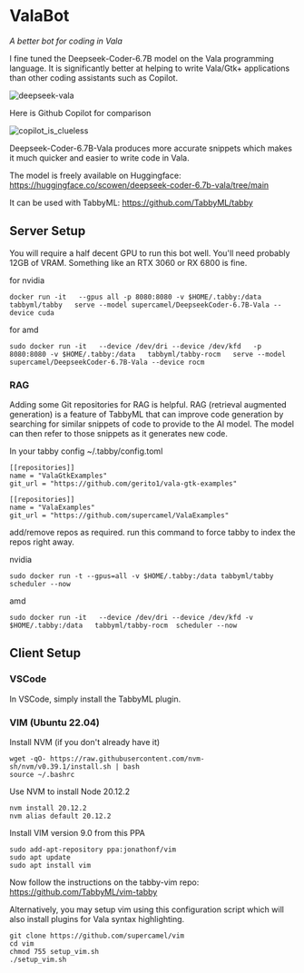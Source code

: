 # ValaBot

*A better bot for coding in Vala*

I fine tuned the Deepseek-Coder-6.7B model on the Vala programming language. It is significantly better at helping to write Vala/Gtk+ applications than other coding assistants such as Copilot. 

![deepseek-vala](https://github.com/supercamel/ValaBot/assets/7779685/cbd00f3f-1268-4773-b90e-fcd20c591114)


Here is Github Copilot for comparison

![copilot_is_clueless](https://github.com/supercamel/ValaBot/assets/7779685/9f0675ef-5332-4a5a-8ce8-b6491aad299c)

Deepseek-Coder-6.7B-Vala produces more accurate snippets which makes it much quicker and easier to write code in Vala. 

The model is freely available on Huggingface: https://huggingface.co/scowen/deepseek-coder-6.7b-vala/tree/main

It can be used with TabbyML: https://github.com/TabbyML/tabby

## Server Setup 

You will require a half decent GPU to run this bot well. You'll need probably 12GB of VRAM. Something like an RTX 3060 or RX 6800 is fine. 

for nvidia





```
docker run -it   --gpus all -p 8080:8080 -v $HOME/.tabby:/data   tabbyml/tabby   serve --model supercamel/DeepseekCoder-6.7B-Vala --device cuda
```


for amd
```
sudo docker run -it   --device /dev/dri --device /dev/kfd   -p 8080:8080 -v $HOME/.tabby:/data   tabbyml/tabby-rocm   serve --model supercamel/DeepseekCoder-6.7B-Vala --device rocm
```


### RAG

Adding some Git repositories for RAG is helpful. RAG (retrieval augmented generation) is a feature of TabbyML that can improve code generation by searching for similar snippets of code to provide to the AI model. 
The model can then refer to those snippets as it generates new code.

In your tabby config 
~/.tabby/config.toml

```
[[repositories]]
name = "ValaGtkExamples"
git_url = "https://github.com/gerito1/vala-gtk-examples"

[[repositories]]
name = "ValaExamples"
git_url = "https://github.com/supercamel/ValaExamples"
```

add/remove repos as required. run this command to force tabby to index the repos right away. 

nvidia
```
sudo docker run -t --gpus=all -v $HOME/.tabby:/data tabbyml/tabby scheduler --now
```

amd
```
sudo docker run -it   --device /dev/dri --device /dev/kfd -v $HOME/.tabby:/data   tabbyml/tabby-rocm  scheduler --now
```

## Client Setup

### VSCode

In VSCode, simply install the TabbyML plugin. 

### VIM (Ubuntu 22.04)

Install NVM (if you don't already have it)
```
wget -qO- https://raw.githubusercontent.com/nvm-sh/nvm/v0.39.1/install.sh | bash
source ~/.bashrc
```

Use NVM to install Node 20.12.2
```
nvm install 20.12.2
nvm alias default 20.12.2
```

Install VIM version 9.0 from this PPA

```
sudo add-apt-repository ppa:jonathonf/vim
sudo apt update
sudo apt install vim
```

Now follow the instructions on the tabby-vim repo: https://github.com/TabbyML/vim-tabby

Alternatively, you may setup vim using this configuration script which will also install plugins for Vala syntax highlighting. 

```
git clone https://github.com/supercamel/vim
cd vim
chmod 755 setup_vim.sh
./setup_vim.sh
```
